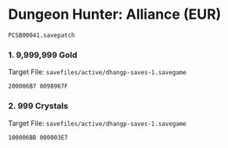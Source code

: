 #  Dungeon Hunter: Alliance (EUR)

`PCSB00041.savepatch`

### 1. 9,999,999 Gold

Target File: `savefiles/active/dhangp-saves-1.savegame`

```
200006B7 0098967F
```

### 2. 999 Crystals

Target File: `savefiles/active/dhangp-saves-1.savegame`

```
100006BB 000003E7
```

